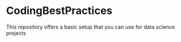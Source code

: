 # CodingBestPractices
This repository offers a basic setup that you can use for data science projects
